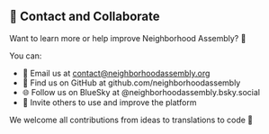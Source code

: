 ## 📨 Contact and Collaborate

Want to learn more or help improve Neighborhood Assembly? 🚀

You can:
- 📧 Email us at contact@neighborhoodassembly.org
- 🐙 Find us on GitHub at github.com/neighborhoodassembly
- 🌐 Follow us on BlueSky at @neighborhoodassembly.bsky.social
- 👥 Invite others to use and improve the platform

We welcome all contributions from ideas to translations to code 🤝
